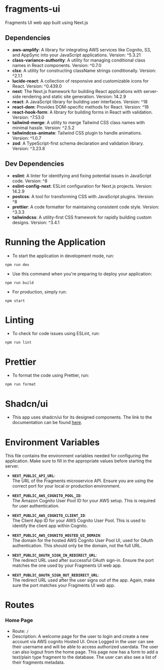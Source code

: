 # fragments-ui

Fragments UI web app built using Next.js

## Dependencies


- **aws-amplify**: A library for integrating AWS services like Cognito, S3, and AppSync into your JavaScript applications. Version: ^5.3.21
- **class-variance-authority**: A utility for managing conditional class names in React components. Version: ^0.7.0
- **clsx**: A utility for constructing className strings conditionally. Version: ^2.1.1
- **lucide-react**: A collection of responsive and customizable icons for React. Version: ^0.439.0
- **next**: The Next.js framework for building React applications with server-side rendering and static site generation. Version: 14.2.9
- **react**: A JavaScript library for building user interfaces. Version: ^18
- **react-dom**: Provides DOM-specific methods for React. Version: ^18
- **react-hook-form**: A library for building forms in React with validation. Version: ^7.53.0
- **tailwind-merge**: A utility to merge Tailwind CSS class names with minimal hassle. Version: ^2.5.2
- **tailwindcss-animate**: Tailwind CSS plugin to handle animations. Version: ^1.0.7
- **zod**: A TypeScript-first schema declaration and validation library. Version: ^3.23.8


## Dev Dependencies


- **eslint**: A linter for identifying and fixing potential issues in JavaScript code. Version: ^8
- **eslint-config-next**: ESLint configuration for Next.js projects. Version: 14.2.9
- **postcss**: A tool for transforming CSS with JavaScript plugins. Version: ^8
- **prettier**: A code formatter for maintaining consistent code style. Version: ^3.3.3
- **tailwindcss**: A utility-first CSS framework for rapidly building custom designs. Version: ^3.4.1

# Running the Application

- To start the application in development mode, run:

```
npm run dev
```

- Use this command when you're preparing to deploy your application:

```
npm run build
```

- For production, simply run:

``` 
npm start
```

# Linting
- To check for code issues using ESLint, run:

```
npm run lint
```

# Prettier
- To format the code using Prettier, run:

```
npm run format
```

# Shadcn/ui
- This app uses shadcn/ui for its designed components. The link to the documentation can be found [here](https://ui.shadcn.com/docs).


# Environment Variables

This file contains the environment variables needed for configuring the application. Make sure to fill in the appropriate values before starting the server.

- **`NEXT_PUBLIC_API_URL`**:  
  The URL of the Fragments microservice API. Ensure you are using the correct port for your local or production environment. 

- **`NEXT_PUBLIC_AWS_COGNITO_POOL_ID`**:  
  The Amazon Cognito User Pool ID for your AWS setup. This is required for user authentication.

- **`NEXT_PUBLIC_AWS_COGNITO_CLIENT_ID`**:  
  The Client App ID for your AWS Cognito User Pool. This is used to identify the client app within Cognito.

- **`NEXT_PUBLIC_AWS_COGNITO_HOSTED_UI_DOMAIN`**:  
  The domain for the hosted AWS Cognito User Pool UI, used for OAuth authentication. This should only be the domain, not the full URL.

- **`NEXT_PUBLIC_OAUTH_SIGN_IN_REDIRECT_URL`**:  
  The redirect URL used after successful OAuth sign-in. Ensure the port matches the one used by your Fragments UI web app.

- **`NEXT_PUBLIC_OAUTH_SIGN_OUT_REDIRECT_URL`**:  
  The redirect URL used after the user signs out of the app. Again, make sure the port matches your Fragments UI web app.

# Routes

### Home Page
- Route: `/`
- Description: A welcome page for the user to login and create a new account via AWS cognito Hosted UI. Once Logged in the user can see their username and will be able to access authorized userdata. The user can also logout from the home page. This page now has a form to add a text/plain type fragment to the database. The user can also see a list of their fragments metadata.

